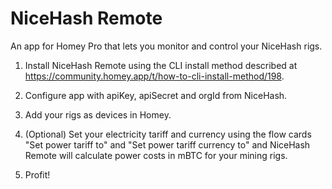 # NiceHash Remote

An app for Homey Pro that lets you monitor and control your NiceHash rigs.

1. Install NiceHash Remote using the CLI install method described at https://community.homey.app/t/how-to-cli-install-method/198.

2. Configure app with apiKey, apiSecret and orgId from NiceHash.

3. Add your rigs as devices in Homey.

4. (Optional) Set your electricity tariff and currency using the flow cards "Set power tariff to" and "Set power tariff currency to" and NiceHash Remote will calculate power costs in mBTC for your mining rigs.

5. Profit!
